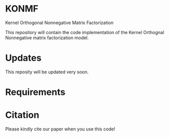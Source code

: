 # KONMF
Kernel Orthogonal Nonnegative Matrix Factorization 

This repository will contain the code implementation of the Kernel Orthognal Nonnegative matrix factorization model.

# Updates

This reposity will be updated very soon.

# Requirements

# Citation

Please kindly cite our paper when you use this code!
